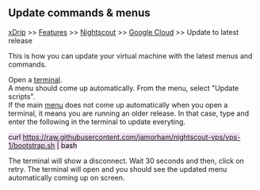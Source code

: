 ## Update commands & menus
[xDrip](../../README.md) >> [Features](../Features_page.md) >> [Nightscout](../Nightscout_page.md) >> [Google Cloud](./GoogleCloud.md) >> Update to latest release  
  
This is how you can update your virtual machine with the latest menus and commands.    
  
Open a [terminal](./Terminal.md).  
A menu should come up automatically.  From the menu, select "Update scripts".  
If the main [menu](./Menu.md) does not come up automatically when you open a terminal, it means you are running an older release.  In that case, type and enter the following in the terminal to update everyting.  
  
<mark style="background-color: #eFdFef">curl https://raw.githubusercontent.com/jamorham/nightscout-vps/vps-1/bootstrap.sh | bash</Mark>  
  
The terminal will show a disconnect.  Wait 30 seconds and then, click on retry.  The terminal will open and you should see the updated menu automatically coming up on screen.    
  
